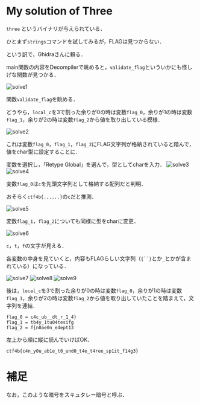# My solution of Three
`three` というバイナリが与えられている．

ひとまず`strings`コマンドを試してみるが，FLAGは見つからない．

という訳で，Ghidraさんに頼る．

main関数の内容をDecompilerで眺めると，`validate_flag`といういかにも怪しげな関数が見つかる．

![solve1](https://github.com/Conceal104/ctf_practice/blob/main/reversing/SECCON-Beginners-CTF-2023/Three/solve/assets/solve1.png)

関数`validate_flag`を眺める．

どうやら，`local_c`を3で割った余りが0の時は変数`flag_0`，余りが1の時は変数`flag_1`，余りが2の時は変数`flag_2`から値を取り出している模様．

![solve2](https://github.com/Conceal104/ctf_practice/blob/main/reversing/SECCON-Beginners-CTF-2023/Three/solve/assets/solve2.png)

これは変数`flag_0`，`flag_1`，`flag_2`にFLAG文字列が格納されていると踏んで，値をchar型に設定することに．

変数を選択し，「Retype Global」を選んで，型としてcharを入力．
![solve3](https://github.com/Conceal104/ctf_practice/blob/main/reversing/SECCON-Beginners-CTF-2023/Three/solve/assets/solve3.png)
![solve4](https://github.com/Conceal104/ctf_practice/blob/main/reversing/SECCON-Beginners-CTF-2023/Three/solve/assets/solve4.png)

変数`flag_0`は`c`を先頭文字列として格納する配列だと判明．

おそらく`ctf4b{......}`の`c`だと推測．

![solve5](https://github.com/Conceal104/ctf_practice/blob/main/reversing/SECCON-Beginners-CTF-2023/Three/solve/assets/solve5.png)

変数`flag_1`，`flag_2`についても同様に型をcharに変更．

![solve6](https://github.com/Conceal104/ctf_practice/blob/main/reversing/SECCON-Beginners-CTF-2023/Three/solve/assets/solve6.png)

`c`，`t`，`f`の文字が見える．

各変数の中身を見ていくと，内容もFLAGらしい文字列（`{``}`とか`_`とかが含まれている）になっている．

![solve7](https://github.com/Conceal104/ctf_practice/blob/main/reversing/SECCON-Beginners-CTF-2023/Three/solve/assets/solve7.png)
![solve8](https://github.com/Conceal104/ctf_practice/blob/main/reversing/SECCON-Beginners-CTF-2023/Three/solve/assets/solve8.png)
![solve9](https://github.com/Conceal104/ctf_practice/blob/main/reversing/SECCON-Beginners-CTF-2023/Three/solve/assets/solve9.png)

後は，`local_c`を3で割った余りが0の時は変数`flag_0`，余りが1の時は変数`flag_1`，余りが2の時は変数`flag_2`から値を取り出していたことを踏まえて，文字列を連結．
```
flag_0 = c4c_ub__dt_r_1_4}
flag_1 = tb4y_1tu04tesifg
flag_2 = f{n0ae0n_e4ept13
```

左上から順に縦に読んでいけばOK．

`ctf4b{c4n_y0u_ab1e_t0_und0_t4e_t4ree_sp1it_f14g3}`

# 補足
なお，このような暗号をスキュタレー暗号と呼ぶ．
